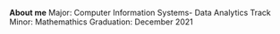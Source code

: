 **About me**
Major: Computer Information Systems- Data Analytics Track
Minor: Mathemathics
Graduation: December 2021 

